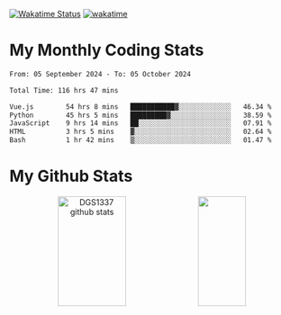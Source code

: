 [![Wakatime Status](https://github.com/noopurphalak/noopurphalak/workflows/wakatime-status-update/badge.svg)](https://github.com/noopurphalak/noopurphalak/actions/workflows/main.yml)
[![wakatime](https://wakatime.com/badge/user/80ace140-ef40-4fdd-b8ed-f3be3d2e1aea.svg)](https://wakatime.com/@80ace140-ef40-4fdd-b8ed-f3be3d2e1aea)

# My Monthly Coding Stats

<!--START_SECTION:waka-->

```txt
From: 05 September 2024 - To: 05 October 2024

Total Time: 116 hrs 47 mins

Vue.js        54 hrs 8 mins   ███████████▓░░░░░░░░░░░░░   46.34 %
Python        45 hrs 5 mins   █████████▓░░░░░░░░░░░░░░░   38.59 %
JavaScript    9 hrs 14 mins   ██░░░░░░░░░░░░░░░░░░░░░░░   07.91 %
HTML          3 hrs 5 mins    ▓░░░░░░░░░░░░░░░░░░░░░░░░   02.64 %
Bash          1 hr 42 mins    ▒░░░░░░░░░░░░░░░░░░░░░░░░   01.47 %
```

<!--END_SECTION:waka-->

# My Github Stats
<div style="text-align: center;">
  <img width="49%" height="195px" src="https://github-readme-stats-sigma-five.vercel.app/api?username=noopurphalak&show_icons=true&count_private=true&hide_border=true&title_color=ecf2f8&icon_color=0d1117&text_color=FFFFFF&bg_color=0d1117" alt="DGS1337 github stats" />
  <img width="41%" height="195px" src="https://github-readme-stats-sigma-five.vercel.app/api/top-langs/?username=noopurphalak&layout=compact&hide_border=true&title_color=ecf2f8&text_color=FFFFFF&bg_color=0d1117" />
</div>
